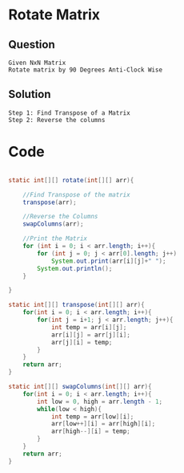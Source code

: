 # Rotate Matrix

## Question

    Given NxN Matrix
    Rotate matrix by 90 Degrees Anti-Clock Wise

## Solution

    Step 1: Find Transpose of a Matrix
    Step 2: Reverse the columns

# Code

```java

static int[][] rotate(int[][] arr){

    //Find Transpose of the matrix
    transpose(arr);

    //Reverse the Columns
    swapColumns(arr);

    //Print the Matrix
    for (int i = 0; i < arr.length; i++){
        for (int j = 0; j < arr[0].length; j++)
            System.out.print(arr[i][j]+" ");
        System.out.println();
    }

}

static int[][] transpose(int[][] arr){
    for(int i = 0; i < arr.length; i++){
        for(int j = i+1; j < arr.length; j++){
            int temp = arr[i][j];
            arr[i][j] = arr[j][i];
            arr[j][i] = temp;
        }
    }
    return arr;
}

static int[][] swapColumns(int[][] arr){
    for(int i = 0; i < arr.length; i++){
        int low = 0, high = arr.length - 1;
        while(low < high){
            int temp = arr[low][i];
            arr[low++][i] = arr[high][i];
            arr[high--][i] = temp;
        }
    }
    return arr;
}

```
